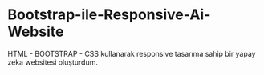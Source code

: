 # Bootstrap-ile-Responsive-Ai-Website

HTML - BOOTSTRAP - CSS kullanarak responsive tasarıma sahip bir yapay zeka websitesi oluşturdum.
